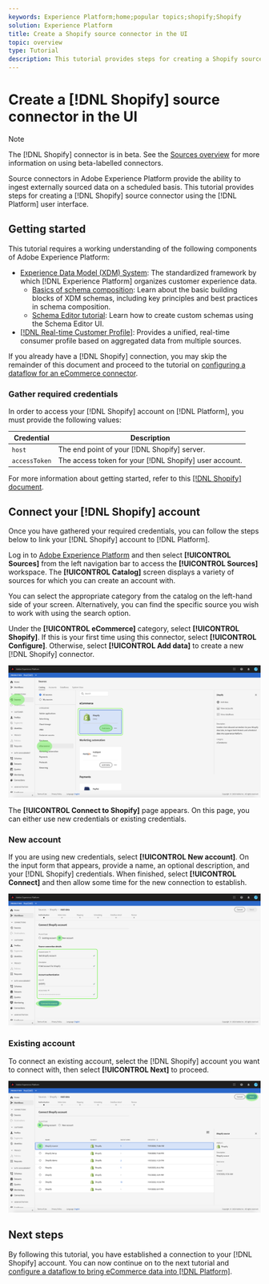 ```yaml
---
keywords: Experience Platform;home;popular topics;shopify;Shopify
solution: Experience Platform
title: Create a Shopify source connector in the UI
topic: overview
type: Tutorial
description: This tutorial provides steps for creating a Shopify source connector using the Platform user interface.
---
```


# Create a [!DNL Shopify] source connector in the UI

>[!NOTE]
>
> The [!DNL Shopify] connector is in beta. See the [Sources overview](../../../../home.md#terms-and-conditions) for more information on using beta-labelled connectors.

Source connectors in Adobe Experience Platform provide the ability to ingest externally sourced data on a scheduled basis. This tutorial provides steps for creating a [!DNL Shopify] source connector using the [!DNL Platform] user interface.

## Getting started

This tutorial requires a working understanding of the following components of Adobe Experience Platform:

*   [Experience Data Model (XDM) System](../../../../../xdm/home.md): The standardized framework by which [!DNL Experience Platform] organizes customer experience data.
    *   [Basics of schema composition](../../../../../xdm/schema/composition.md): Learn about the basic building blocks of XDM schemas, including key principles and best practices in schema composition.
    *   [Schema Editor tutorial](../../../../../xdm/tutorials/create-schema-ui.md): Learn how to create custom schemas using the Schema Editor UI.
*   [[!DNL Real-time Customer Profile]](../../../../../profile/home.md): Provides a unified, real-time consumer profile based on aggregated data from multiple sources.

If you already have a [!DNL Shopify] connection, you may skip the remainder of this document and proceed to the tutorial on [configuring a dataflow for an eCommerce connector](../../dataflow/ecommerce.md).

### Gather required credentials

In order to access your [!DNL Shopify] account on [!DNL Platform], you must provide the following values:

| Credential | Description |
| ---------- | ----------- |
| `host` | The end point of your [!DNL Shopify] server.  |
| `accessToken` | The access token for your [!DNL Shopify] user account. |

For more information about getting started, refer to this [[!DNL Shopify] document](https://shopify.dev/concepts/about-apis/authentication).

## Connect your [!DNL Shopify] account

Once you have gathered your required credentials, you can follow the steps below to link your [!DNL Shopify] account to [!DNL Platform].

Log in to [Adobe Experience Platform](https://platform.adobe.com) and then select **[!UICONTROL Sources]** from the left navigation bar to access the **[!UICONTROL Sources]** workspace. The **[!UICONTROL Catalog]** screen displays a variety of sources for which you can create an account with.

You can select the appropriate category from the catalog on the left-hand side of your screen. Alternatively, you can find the specific source you wish to work with using the search option.

Under the **[!UICONTROL eCommerce]** category, select **[!UICONTROL Shopify]**. If this is your first time using this connector, select **[!UICONTROL Configure]**. Otherwise, select **[!UICONTROL Add data]** to create a new [!DNL Shopify] connector.

![catalog](../../../../images/tutorials/create/shopify/catalog.png)

The **[!UICONTROL Connect to Shopify]** page appears. On this page, you can either use new credentials or existing credentials.

### New account

If you are using new credentials, select **[!UICONTROL New account]**. On the input form that appears, provide a name, an optional description, and your [!DNL Shopify] credentials. When finished, select **[!UICONTROL Connect]** and then allow some time for the new connection to establish.

![connect](../../../../images/tutorials/create/shopify/new.png)

### Existing account

To connect an existing account, select the [!DNL Shopify] account you want to connect with, then select **[!UICONTROL Next]** to proceed.

![existing](../../../../images/tutorials/create/shopify/existing.png)

## Next steps

By following this tutorial, you have established a connection to your [!DNL Shopify] account. You can now continue on to the next tutorial and [configure a dataflow to bring eCommerce data into [!DNL Platform]](../../dataflow/ecommerce.md).